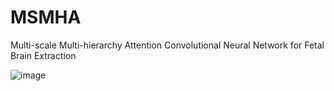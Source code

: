 # MSMHA
Multi-scale Multi-hierarchy Attention Convolutional Neural Network for Fetal Brain Extraction

![image](https://user-images.githubusercontent.com/12166757/188531072-fd777b96-123e-4705-b399-1ea112a4b2fa.png)

